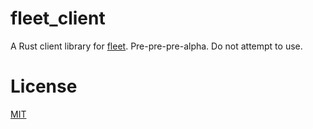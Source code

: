 # fleet_client

A Rust client library for [fleet](https://github.com/coreos/fleet). Pre-pre-pre-alpha. Do not attempt to use.

# License

[MIT](http://opensource.org/licenses/MIT)
